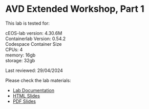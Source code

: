# AVD Extended Workshop, Part 1

This lab is tested for:  

  cEOS-lab version: 4.30.6M  
  Containerlab Version: 0.54.2  
  Codespace Container Size  
    CPUs: 4  
    memory: 16gb  
    storage: 32gb  

Last reviewed: 29/04/2024  

Please check the lab materials:

- [Lab Documentation](https://arista-netdevops-community.github.io/one-click-se-demos/avd-avd-extended-workshop--part-1/avd-avd-extended-workshop--part-1/)
- [HTML Slides](https://arista-netdevops-community.github.io/one-click-se-demos/slides/avd-avd-extended-workshop--part-1.html)
- [PDF Slides](https://arista-netdevops-community.github.io/one-click-se-demos/pdfs/avd-avd-extended-workshop--part-1.pdf)

